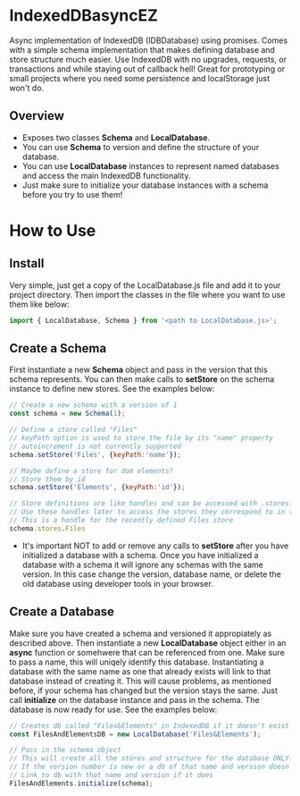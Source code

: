 # IndexedDBasyncEZ
Async implementation of IndexedDB (IDBDatabase) using promises. Comes with a simple schema implementation that makes defining database and store structure much easier. Use IndexedDB with no upgrades, requests, or transactions and while staying out of callback hell! Great for prototyping or small projects where you need some persistence and localStorage just won't do.

## Overview
* Exposes two classes **Schema** and **LocalDatabase**.
* You can use **Schema** to version and define the structure of your database.
* You can use **LocalDatabase** instances to represent named databases and access the main IndexedDB functionality. 
* Just make sure to initialize your database instances with a schema before you try to use them!


# How to Use
## Install
Very simple, just get a copy of the LocalDatabase.js file and add it to your project directory. Then import the classes in the file where you want to use them like below:

```javascript
import { LocalDatabase, Schema } from '<path to LocalDatabase.js>';
```

## Create a Schema
First instantiate a new **Schema** object and pass in the version that this schema represents. You can then make calls to **setStore** on the schema instance to define new stores. See the examples below:

```javascript
// Create a new schema with a version of 1
const schema = new Schema(1);

// Define a store called "Files"
// keyPath option is used to store the file by its "name" property
// autoincrement is not currently supported
schema.setStore('Files', {keyPath:'name'});

// Maybe define a store for dom elements?
// Store them by id
schema.setStore('Elements', {keyPath:'id'});

// Store definitions are like handles and can be accessed with .stores.<StoreName>
// Use these handles later to access the stores they correspond to in the database
// This is a handle for the recently defined Files store
schema.stores.Files
```

* It's important NOT to add or remove any calls to **setStore** after you have initialized a database with a schema. Once you have initialized a database with a schema it will ignore any schemas with the same version. In this case change the version, database name, or delete the old database using developer tools in your browser.

## Create a Database
Make sure you have created a schema and versioned it appropiately as described above. Then instantiate a new **LocalDatabase** object either in an **async** function or somehwere that can be referenced from one. Make sure to pass a name, this will uniqely identify this database. Instantiating a database with the same name as one that already exists will link to that database instead of creating it. This will cause problems, as mentioned before, if your schema has changed but the version stays the same. Just call **initialize** on the database instance and pass in the schema. The database is now ready for use. See the examples below:

```javascript
// Creates db called "Files&Elements" in IndexedDB if it doesn't exist
const FilesAndElementsDB = new LocalDatabase('Files&Elements');

// Pass in the schema object
// This will create all the stores and structure for the database ONLY...
// If the version number is new or a db of that name and version doesn't exist
// Link to db with that name and version if it does
FilesAndElements.initialize(schema);
```
